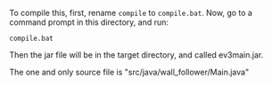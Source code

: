 To compile this, first, rename `compile` to `compile.bat`.  Now, go to
a command prompt in this directory, and run:

    compile.bat

Then the jar file will be in the target directory, and called
ev3main.jar.

The one and only source file is "src/java/wall_follower/Main.java"
